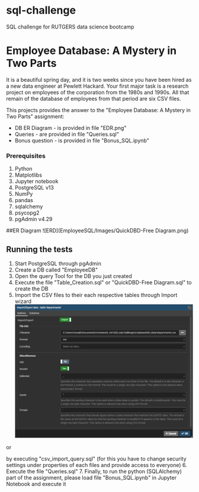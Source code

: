 # sql-challenge
SQL challenge for RUTGERS data science bootcamp


# Employee Database: A Mystery in Two Parts
It is a beautiful spring day, and it is two weeks since you have been hired as a new data engineer at Pewlett Hackard. Your first major task is a research project on employees of the corporation from the 1980s and 1990s. All that remain of the database of employees from that period are six CSV files.

This projects provides the answer to the "Employee Database: A Mystery in Two Parts" assignment:

* DB ER Diagram  - is provided in file "EDR.png"
* Queries - are provided in file "Queries.sql"
* Bonus question - is provided in file "Bonus_SQL.ipynb"


### Prerequisites

1. Python
2. Matplotlibs
3. Jupyter notebook
4. PostgreSQL v13
5. NumPy
6. pandas
7. sqlalchemy
8. psycopg2
9. pgAdmin v4.29

##ER Diagram
![ERD](EmployeeSQL/Images/QuickDBD-Free Diagram.png)


## Running the tests

1. Start PostgreSQL through pgAdmin
2. Create a DB called "EmployeeDB"
3. Open the query Tool for the DB you just created
4. Execute the file "Table_Creation.sql" or "QuickDBD-Free Diagram.sql" to create the DB
5. Import the CSV files to their each respective tables through Import wizard
![import_wizard](EmployeeSQL/Images/import_wizard.png)


or

by executing "csv_import_query.sql" (for this you have to change security settings under properties of each files and provide access to everyone)
6. Execute the file "Queries.sql"
7. Finally, to run the python (SQLAlchemy) part of the assignment, please load file "Bonus_SQL.ipynb" in Jupyter Notebook and execute it
